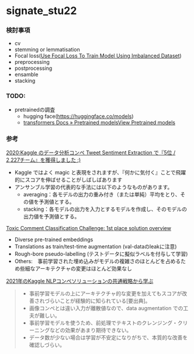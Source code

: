 # signate_stu22

### 検討事項

* cv
* stemming or lemmatisation
* Focal loss([Use Focal Loss To Train Model Using Imbalanced Dataset](https://leimao.github.io/blog/Focal-Loss-Explained/))
* preprocessing
* postprocessing
* ensamble
* stacking

### TODO:
* pretrainedの調査
  * hugging face(https://huggingface.co/models)
  * [transformers Docs » Pretrained modelsView Pretrained models](https://huggingface.co/transformers/v3.3.1/pretrained_models.html)


### 参考
[2020:Kaggle のデータ分析コンペ Tweet Sentiment Extraction で『5位 / 2,227チーム』を獲得しました :)](https://lab.mo-t.com/blog/kaggle-tweet-sentiment-extraction-2020)
* Kaggle ではよく magic と表現をされますが、『何かに気付く』ことで飛躍的にスコアを伸ばせることがしばしばあります
* アンサンブル学習の代表的な手法には以下のようなものがあります。
  * averaging：各モデルの出力の重み付き（または単純）平均をとり、その値を予測値とする。
  * stacking：各モデルの出力を入力とするモデルを作成し、そのモデルの出力値を予測値とする。

[Toxic Comment Classification Challenge: 1st place solution overview](https://www.kaggle.com/competitions/jigsaw-toxic-comment-classification-challenge/discussion/52557)
* Diverse pre-trained embeddings
* Translations as train/test-time augmentation (val-dataのleakに注意)
* Rough-bore pseudo-labelling (テストデータに擬似ラベルを付与して学習)
* Others:　事前学習された埋め込みがモデルの複雑さのほとんどを占めるため些細なアーキテクチャの変更はほとんど効果なし

[2021年のKaggle NLPコンペソリューションの共通戦略から学ぶ](https://qiita.com/cfiken/items/0890269721fb78bd9683)
>* 事前学習モデルの上にアーキテクチャ的な変更を加えてもスコアが改善されづらいことが経験的に知られている[要出典]。
>* 画像コンペとは違い入力が離散値なので、data augmentation での工夫が難しい。
>* 事前学習モデルを使うため、前処理でテキストのクレンジング・クリーニングなどの効果があまり期待できない。
>* データ数が少ない場合は学習が不安定になりがちで、本質的な改善を確認しづらい。



